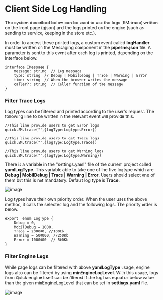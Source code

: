 # Client Side Log Handling

The system described below can be used to use the logs (EM.trace) written on the front page (qjson) and the logs printed on the engine (such as sending to service, keeping in the store etc.).

In order to access these printed logs, a custom event called **logHandler** must be written on the Messaging component in the **pipeline.json** file. A parameter is sent to this event after each log is printed, depending on the interface below.

```tsx
interface IMessage {
	message: string  // Log message
	type: string  // Debug | MobilDebug | Trace | Warning | Error
	time: string  // When the browser writes the message
	caller?: string  // Caller function of the message
}
```
### Filter Trace Logs
Log types can be filtered and printed according to the user's request. The following line to be written in the relevant event will provide this.

```tsx
//This line provide users to get Error logs
quick.EM.trace("",{logType:Logtype.Error})  

//This line provide users to get Trace logs
quick.EM.trace("",{logType:Logtype.Trace})

//This line provide users to get Warning logs
quick.EM.trace("",{logType:Logtype.Warning})
```

There is a variable in the "settings.yaml" file of the current project called **yamlLogType**. This variable able to take one of the five logtype which are **Debug | MobilDebug | Trace | Warning | Error**. Users should select one of them but this is not mandatory. Default log type is **Trace**.

![image](https://cdn.softtech.com.tr/ngsp-quick/nemo/dev/mdImages/releaseNotes/yamlLog.png)


Log types have their own priority order. When the user uses the above method, it calls the selected log and the following logs. The priority order is below.

```tsx
export  enum LogType {
	Debug = 0,
	MobilDebug = 1000,
	Trace = 200000, //100Kb
	Warning = 500000, //250Kb
	Error = 1000000  // 500Kb
}
```
### Filter Engine Logs

While page logs can be filtered with above **yamlLogType** usage, engine logs also can be filtered by using **minEngineLogLevel**. With this usage, logs from Quick engine itself can be filtered if the log has equal or below value than the given minEngineLogLevel that can be set in **settings.yaml** file.

![image](https://cdn.softtech.com.tr/ngsp-quick/nemo/dev/mdImages/releaseNotes/minEngineLogLevel.png)  
